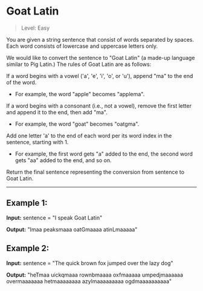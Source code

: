 # Goat Latin

> Level: Easy

You are given a string sentence that consist of words separated by spaces. Each word consists of lowercase and uppercase letters only.

We would like to convert the sentence to "Goat Latin" (a made-up language similar to Pig Latin.) The rules of Goat Latin are as follows:

If a word begins with a vowel ('a', 'e', 'i', 'o', or 'u'), append "ma" to the end of the word.
- For example, the word "apple" becomes "applema".

If a word begins with a consonant (i.e., not a vowel), remove the first letter and append it to the end, then add "ma".
- For example, the word "goat" becomes "oatgma".

Add one letter 'a' to the end of each word per its word index in the sentence, starting with 1.
- For example, the first word gets "a" added to the end, the second word gets "aa" added to the end, and so on.

Return the final sentence representing the conversion from sentence to Goat Latin.

---

## Example 1:

**Input:** sentence = "I speak Goat Latin"

**Output:** "Imaa peaksmaaa oatGmaaaa atinLmaaaaa"


## Example 2:

**Input:** sentence = "The quick brown fox jumped over the lazy dog"

**Output:** "heTmaa uickqmaaa rownbmaaaa oxfmaaaaa umpedjmaaaaaa overmaaaaaaa hetmaaaaaaaa azylmaaaaaaaaa ogdmaaaaaaaaaa"